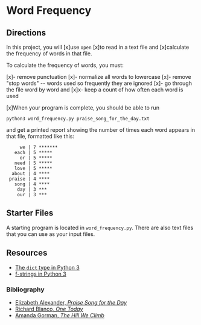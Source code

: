 # Word Frequency

## Directions

In this project, you will
[x]use `open`
[x]to read in a text file and
[x]calculate the frequency of words in that file.

To calculate the frequency of words, you must:

[x]- remove punctuation
[x]- normalize all words to lowercase
[x]- remove "stop words" -- words used so frequently they are ignored
[x]- go through the file word by word and
[x]x- keep a count of how often each word is used

[x]When your program is complete, you should be able to run

```
python3 word_frequency.py praise_song_for_the_day.txt
```

and get a printed report showing the number of times each word appears in that file, formatted like this:

```
     we | 7 *******
   each | 5 *****
     or | 5 *****
   need | 5 *****
   love | 5 *****
  about | 4 ****
 praise | 4 ****
   song | 4 ****
    day | 3 ***
    our | 3 ***
```

## Starter Files

A starting program is located in `word_frequency.py`. There are also text files that you can use as your input files.

## Resources

- [The `dict` type in Python 3](https://docs.python.org/3/library/stdtypes.html#mapping-types-dict)
- [f-strings in Python 3](https://realpython.com/python-f-strings/)

### Bibliography

- [Elizabeth Alexander, _Praise Song for the Day_](https://www.poetryfoundation.org/poems/52141/praise-song-for-the-day)
- [Richard Blanco, _One Today_](https://poets.org/poem/one-today)
- [Amanda Gorman, _The Hill We Climb_](https://en.wikipedia.org/wiki/The_Hill_We_Climb)
